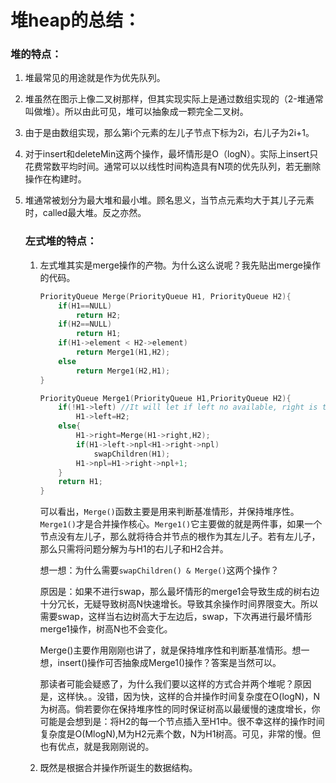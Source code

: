 # 堆heap的总结：

### 	堆的特点：

1. 堆最常见的用途就是作为优先队列。

2. 堆虽然在图示上像二叉树那样，但其实现实际上是通过数组实现的（2-堆通常叫做堆）。所以由此可见，堆可以抽象成一颗完全二叉树。

3. 由于是由数组实现，那么第i个元素的左儿子节点下标为2i，右儿子为2i+1。

4. 对于insert和deleteMin这两个操作，最坏情形是O（logN）。实际上insert只花费常数平均时间。通常可以以线性时间构造具有N项的优先队列，若无删除操作在构建时。

5. 堆通常被划分为最大堆和最小堆。顾名思义，当节点元素均大于其儿子元素时，called最大堆。反之亦然。

   

   ### 左式堆的特点：

   1. 左式堆其实是merge操作的产物。为什么这么说呢？我先贴出merge操作的代码。

      ```c
      PriorityQueue Merge(PriorityQueue H1, PriorityQueue H2){
          if(H1==NULL)
              return H2;
          if(H2==NULL)
              return H1;
          if(H1->element < H2->element)
              return Merge1(H1,H2);
          else
              return Merge1(H2,H1);
      }
      
      PriorityQueue Merge1(PriorityQueue H1,PriorityQueue H2){
          if(!H1->left) //It will let if left no available, right is the same.
              H1->left=H2;
          else{
              H1->right=Merge(H1->right,H2);
              if(H1->left->npl<H1->right->npl)
                  swapChildren(H1);
              H1->npl=H1->right->npl+1;
          }
          return H1;
      }
      ```

      可以看出，`Merge()`函数主要是用来判断基准情形，并保持堆序性。`Merge1()`才是合并操作核心。`Merge1()`它主要做的就是两件事，如果一个节点没有左儿子，那么就将待合并节点的根作为其左儿子。若有左儿子，那么只需将问题分解为与H1的右儿子和H2合并。

      想一想：为什么需要`swapChildren() & Merge()`这两个操作？

      原因是：如果不进行swap，那么最坏情形的merge1会导致生成的树右边十分冗长，无疑导致树高N快速增长。导致其余操作时间界限变大。所以需要swap，这样当右边树高大于左边后，swap，下次再进行最坏情形merge1操作，树高N也不会变化。

      ​				Merge()主要作用刚刚也讲了，就是保持堆序性和判断基准情形。想一想，insert()操作可否抽象成Merge1()操作？答案是当然可以。

      ​	那读者可能会疑惑了，为什么我们要以这样的方式合并两个堆呢？原因是，这样快。。没错，因为快，这样的合并操作时间复杂度在O(logN)，N为树高。倘若要你在保持堆序性的同时保证树高以最缓慢的速度增长，你可能是会想到是：将H2的每一个节点插入至H1中。很不幸这样的操作时间复杂度是O(MlogN),M为H2元素个数，N为H1树高。可见，非常的慢。但也有优点，就是我刚刚说的。

   2. 既然是根据合并操作所诞生的数据结构。

